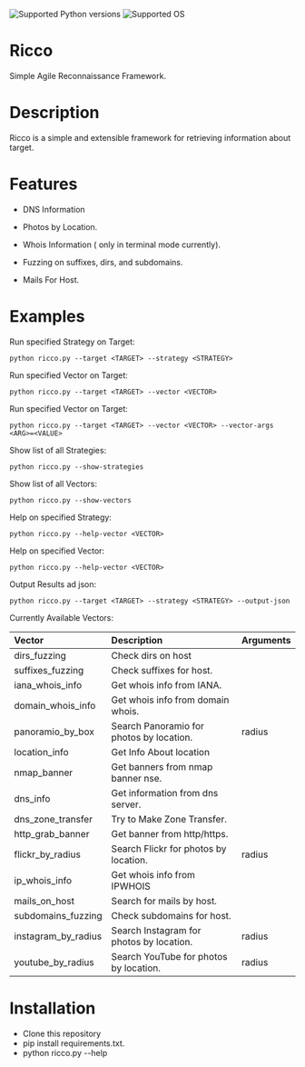 ![Supported Python versions](https://img.shields.io/badge/python-2.7-blue.svg)
![Supported OS](https://img.shields.io/badge/Supported%20OS-Linux-yellow.svg)

Ricco
=====
Simple Agile Reconnaissance Framework.

Description
============
Ricco is a simple and extensible framework for retrieving information about target.

Features
========

- DNS Information

- Photos by Location.

- Whois Information ( only in terminal mode currently).

- Fuzzing on suffixes, dirs, and subdomains.

- Mails For Host.

Examples
========

Run specified Strategy on Target:

```python ricco.py --target <TARGET> --strategy <STRATEGY>```

Run specified Vector on Target:

```python ricco.py --target <TARGET> --vector <VECTOR>```

Run specified Vector on Target:

```python ricco.py --target <TARGET> --vector <VECTOR> --vector-args <ARG>=<VALUE>```

Show list of all Strategies:

```python ricco.py --show-strategies```

Show list of all Vectors:

```python ricco.py --show-vectors```

Help on specified Strategy:

```python ricco.py --help-vector <VECTOR>```

Help on specified Vector:

```python ricco.py --help-vector <VECTOR>```

Output Results ad json:

```python ricco.py --target <TARGET> --strategy <STRATEGY> --output-json```


Currently Available Vectors:

| Vector              | Description                              | Arguments   |
|:--------------------|:-----------------------------------------|:------------|
| dirs_fuzzing        | Check dirs on host                       |             |
| suffixes_fuzzing    | Check suffixes for host.                 |             |
| iana_whois_info     | Get whois info from IANA.                |             |
| domain_whois_info   | Get whois info from domain whois.        |             |
| panoramio_by_box    | Search Panoramio for photos by location. | radius      |
| location_info       | Get Info About location                  |             |
| nmap_banner         | Get banners from nmap banner nse.        |             |
| dns_info            | Get information from dns server.         |             |
| dns_zone_transfer   | Try to Make Zone Transfer.               |             |
| http_grab_banner    | Get banner from http/https.              |             |
| flickr_by_radius    | Search Flickr for photos by location.    | radius      |
| ip_whois_info       | Get whois info from IPWHOIS              |             |
| mails_on_host       | Search for mails by host.                |             |
| subdomains_fuzzing  | Check subdomains for host.               |             |
| instagram_by_radius | Search Instagram for photos by location. | radius      |
| youtube_by_radius   | Search YouTube for photos by location.   | radius      |

Installation
============

- Clone this repository
- pip install requirements.txt.
- python ricco.py --help
